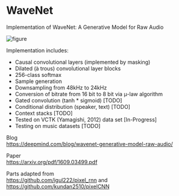 # WaveNet
Implementation of WaveNet: A Generative Model for Raw Audio  

![figure](https://storage.googleapis.com/deepmind-live-cms.google.com.a.appspot.com/documents/BlogPost-Fig2-Anim-160908-r01.gif)

Implementation includes:
- Causal convolutional layers (implemented by masking)
- Dilated (à trous) convolutional layer blocks
- 256-class softmax 
- Sample generation
- Downsampling from 48kHz to 24kHz
- Conversion of bitrate from 16 bit to 8 bit via μ-law algorithm
- Gated convolution (tanh * sigmoid) [TODO]
- Conditional distribution (speaker, text) [TODO]
- Context stacks [TODO]
- Tested on VCTK (Yamagishi, 2012) data set [In-Progress]
- Testing on music datasets [TODO]

Blog  
https://deepmind.com/blog/wavenet-generative-model-raw-audio/

Paper  
https://arxiv.org/pdf/1609.03499.pdf

Parts adapted from   
https://github.com/igul222/pixel_rnn and  
https://github.com/kundan2510/pixelCNN
